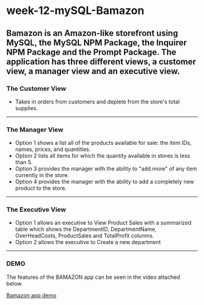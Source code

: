 # week-12-mySQL-Bamazon

Bamazon is an Amazon-like storefront using MySQL, the MySQL NPM Package, the Inquirer NPM Package and the Prompt Package. The application has three different views, a customer view, a manager view and an executive view.
----

### The Customer View
+ Takes in orders from customers and deplete from the store's total supplies.
----
### The Manager View
+ Option 1 shows a list all of the products available for sale: the item IDs, names, prices, and quantities.
+ Option 2 lists all items for which the quantity available in stores is less than 5.
+ Option 3 provides the manager with the ability to "add more" of any item currently in the store.
+ Option 4 provides the manager with the ability to add a completely new product to the store.
----
### The Executive View
+ Option 1 allows an executive to View Product Sales with a summarized table which shows the DepartmentID, DepartmentName, OverHeadCosts, ProductSales and TotalProfit columns.
+ Option 2 allows the executive to Create a new department
----
### DEMO
The features of the BAMAZON app can be seen in the video attached below.

[Bamazon app demo]()